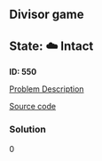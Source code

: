 ## Divisor game

## State: :cloud: **Intact**

**ID: 550**

[Problem Description](https://projecteuler.net/problem=550)

[Source code](main.cpp)

### Solution
0